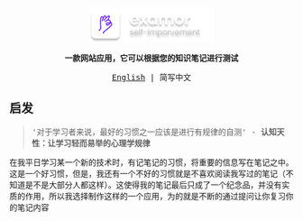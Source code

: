 <samp>
</br>
</br>

<p align="center">
  <img  width="220"  src="/docs/logo-text.png" />
</p>

<p align="center">
  <strong>
    一款网站应用，它可以根据您的知识笔记进行测试
  </strong>
</p>

<p align="center">
  <a href="/README.md">English</a> | 简写中文
</p>

## 启发

> '对于学习者来说，最好的习惯之一应该是进行有规律的自测' - **认知天性：让学习轻而易举的心理学规律**

在我平日学习某一个新的技术时，有记笔记的习惯，将重要的信息写在笔记之中。这是一个好习惯，但是，我还有一个不好的习惯就是不喜欢阅读我写过的笔记（不知道是不是大部分人都这样）。这使得我的笔记最后只成了一个纪念品，并没有实质的作用，所以我选择制作这样的一个应用，为的就是不断的通过提问让你复习你的笔记内容
</samp>
